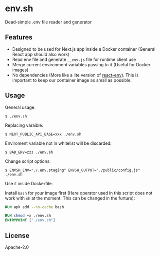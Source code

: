 # env.sh

Dead-simple .env file reader and generator

## Features

- Designed to be used for Next.js app inside a Docker container (General React app should also work)
- Read env file and generate `__env.js` file for runtime client use
- Merge current environment variables passing to it (Useful for Docker images)
- No dependencies (More like a lite version of [react-env](https://github.com/andrewmclagan/react-env)). This is important to keep our container image as small as possible.

## Usage

General usage:

```shell
$ ./env.sh
```

Replacing varaible:

```shell
$ NEXT_PUBLIC_API_BASE=xxx ./env.sh
```

Enviroment variable not in whitelist will be discarded:

```shell
$ BAD_ENV=zzz ./env.sh
```

Change script options:

```shell
$ ENVSH_ENV="./.env.staging" ENVSH_OUTPUT="./public/config.js" ./env.sh
```

Use it inside Dockerfile:

Install `bash` for your image first (Here operator used in this script does not work with `sh` at the moment. This can be changed in the furture):

```dockerfile
RUN apk add --no-cache bash
```

```dockerfile
RUN chmod +x ./env.sh
ENTRYPOINT ["./env.sh"]
```

## License

 Apache-2.0
